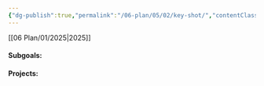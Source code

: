 ```yaml
---
{"dg-publish":true,"permalink":"/06-plan/05/02/key-shot/","contentClasses":"daily page-cyan Wednesday","tags":["goal"],"noteIcon":"","created":"2025-01-21T01:20:17.392+10:00","updated":"2025-01-21T16:22:09.614+10:00"}
---
```


[[06 Plan/01/2025\|2025]]
#### Subgoals:

#### Projects:

